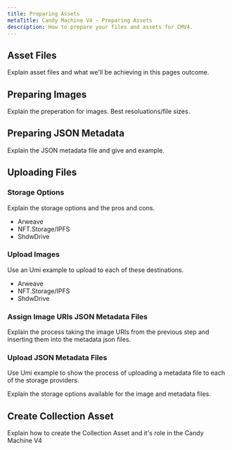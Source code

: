 ```yaml
---
title: Preparing Assets
metaTitle: Candy Machine V4 - Preparing Assets
description: How to prepare your files and assets for CMV4.
---
```


## Asset Files

Explain asset files and what we'll be achieving in this pages outcome.

## Preparing Images

Explain the preperation for images. Best resoluations/file sizes.

## Preparing JSON Metadata

Explain the JSON metadata file and give and example.


## Uploading Files

### Storage Options

Explain the storage options and the pros and cons.

- Arweave
- NFT.Storage/IPFS
- ShdwDrive

### Upload Images

Use an Umi example to upload to each of these destinations.

- Arweave
- NFT.Storage/IPFS
- ShdwDrive

### Assign Image URIs JSON Metadata Files

Explain the process taking the image URIs from the previous step and inserting them into the metadata json files.

### Upload JSON Metadata Files

Use Umi example to show the process of uploading a metadata file to each of the storage providers.

Explain the storage options available for the image and metadata files.

## Create Collection Asset


Explain how to create the Collection Asset and it's role in the Candy Machine V4